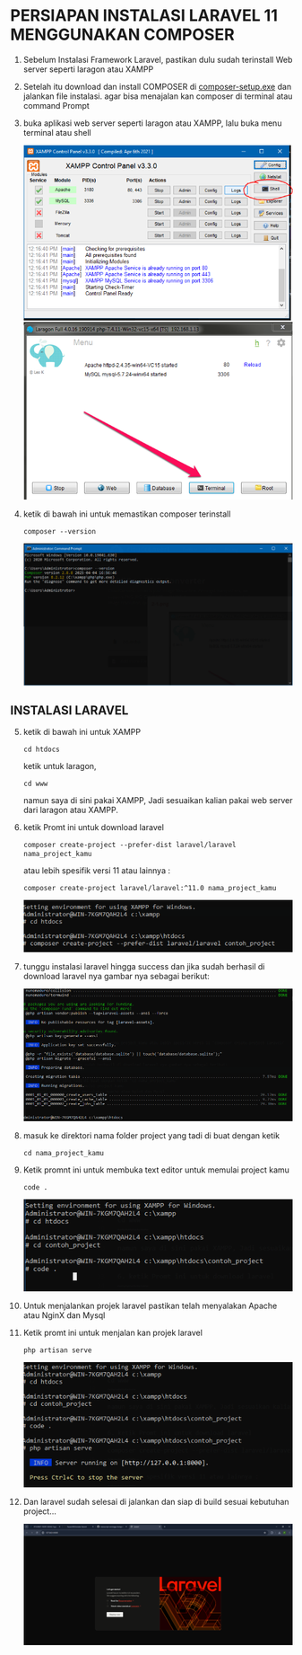 # PERSIAPAN INSTALASI LARAVEL 11 MENGGUNAKAN COMPOSER

1. Sebelum Instalasi Framework Laravel, pastikan dulu sudah terinstall Web server seperti laragon atau XAMPP 
2. Setelah itu download dan install COMPOSER di [composer-setup.exe](https://getcomposer.org/Composer-Setup.exe) dan jalankan file instalasi. agar bisa menajalan kan composer di terminal atau command Prompt
3. buka aplikasi web server seperti laragon atau XAMPP, lalu buka menu terminal atau shell

   ![shell](images/shell.PNG)
   ![terminal](images/terminal.PNG)

4. ketik di bawah ini untuk memastikan composer terinstall

   ~~~~~~~~
   composer --version
   ~~~~~~~~ 

   ![composerA](images/cek-composer.PNG)

## INSTALASI LARAVEL

5. ketik di bawah ini untuk XAMPP 

   ~~~~~~~~
   cd htdocs
   ~~~~~~~~

   ketik untuk laragon,

   ~~~~~~~~
   cd www
   ~~~~~~~~ 

   namun saya di sini pakai XAMPP, Jadi sesuaikan kalian pakai web server dari laragon atau XAMPP.

6. ketik Promt ini untuk download laravel

   ~~~~~~~~
   composer create-project --prefer-dist laravel/laravel nama_project_kamu
   ~~~~~~~~ 

   atau lebih spesifik versi 11 atau lainnya :

   ~~~~~~~~
   composer create-project laravel/laravel:^11.0 nama_project_kamu
   ~~~~~~~~ 

   ![laravel stepA](images/lrv1.PNG)

7. tunggu instalasi laravel hingga success dan jika sudah berhasil di download laravel nya gambar nya sebagai berikut:

   ![laravel stepB](images/lrv2.PNG)

8. masuk ke direktori nama folder project yang tadi di buat dengan ketik

   ~~~~~~~~
   cd nama_project_kamu
   ~~~~~~~~ 

9. Ketik promnt ini untuk membuka text editor untuk memulai project kamu

   ~~~~~~~~
   code .
   ~~~~~~~~ 

   ![laravel stepC](images/lrv3.PNG)

10. Untuk menjalankan projek laravel pastikan telah menyalakan Apache atau NginX dan Mysql
11. Ketik promt ini untuk menjalan kan projek laravel 

    ~~~~~~~~
    php artisan serve
    ~~~~~~~~ 

    ![laravel stepD](images/lrv4.PNG)

12. Dan laravel sudah selesai di jalankan dan siap di build sesuai kebutuhan project...

    ![laravel stepE](images/lrv5.PNG)




 
